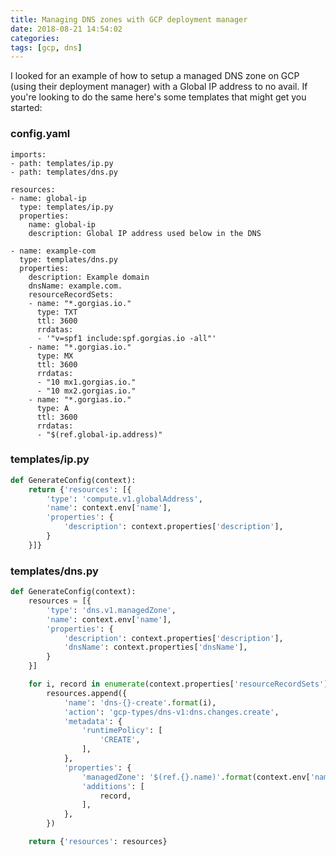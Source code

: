 ```yaml
---
title: Managing DNS zones with GCP deployment manager
date: 2018-08-21 14:54:02
categories:
tags: [gcp, dns]
---
```


I looked for an example of how to setup a managed DNS zone on GCP (using their deployment manager) with a Global IP address to no avail.
If you're looking to do the same here's some templates that might get you started:
 
### config.yaml

```
imports:
- path: templates/ip.py
- path: templates/dns.py

resources:
- name: global-ip
  type: templates/ip.py
  properties:
    name: global-ip 
    description: Global IP address used below in the DNS 

- name: example-com
  type: templates/dns.py
  properties:
    description: Example domain
    dnsName: example.com.
    resourceRecordSets:
    - name: "*.gorgias.io."
      type: TXT
      ttl: 3600
      rrdatas:
      - '"v=spf1 include:spf.gorgias.io -all"'
    - name: "*.gorgias.io."
      type: MX
      ttl: 3600
      rrdatas:
      - "10 mx1.gorgias.io."
      - "10 mx2.gorgias.io."
    - name: "*.gorgias.io."
      type: A
      ttl: 3600
      rrdatas:
      - "$(ref.global-ip.address)"

```

### templates/ip.py

```python
def GenerateConfig(context):
    return {'resources': [{
        'type': 'compute.v1.globalAddress',
        'name': context.env['name'],
        'properties': {
            'description': context.properties['description'],
        }
    }]}
```

### templates/dns.py

```python
def GenerateConfig(context):
    resources = [{
        'type': 'dns.v1.managedZone',
        'name': context.env['name'],
        'properties': {
            'description': context.properties['description'],
            'dnsName': context.properties['dnsName'],
        }
    }]

    for i, record in enumerate(context.properties['resourceRecordSets']):
        resources.append({
            'name': 'dns-{}-create'.format(i),
            'action': 'gcp-types/dns-v1:dns.changes.create',
            'metadata': {
                'runtimePolicy': [
                    'CREATE',
                ],
            },
            'properties': {
                'managedZone': '$(ref.{}.name)'.format(context.env['name']),
                'additions': [
                    record,
                ],
            },
        })

    return {'resources': resources}
```


